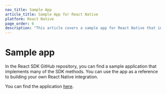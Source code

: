 ```yaml
---
nav_title: Sample App
article_title: Sample App for React Native
platform: React Native
page_order: 6
description: "This article covers a sample app for React Native that integrates the Braze SDK"
---
```


# Sample app

In the React SDK GitHub repository, you can find a sample application that implements many of the SDK methods. You can use the app as a reference to building your own React Native integration.

You can find the application [here](https://github.com/Appboy/appboy-react-sdk/tree/master/AppboyProject).
